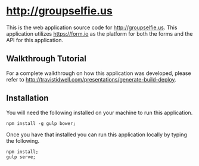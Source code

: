 http://groupselfie.us
=======================
This is the web application source code for http://groupselfie.us. This application utilizes https://form.io as the
platform for both the forms and the API for this application.

Walkthrough Tutorial
------------
For a complete walkthrough on how this application was developed, please refer to http://travistidwell.com/presentations/generate-build-deploy.

Installation
---------------
You will need the following installed on your machine to run this application.

```
npm install -g gulp bower;
```

Once you have that installed you can run this application locally by typing the following.

```
npm install;
gulp serve;
```

